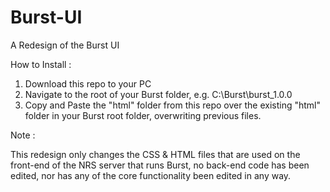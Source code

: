 Burst-UI
========

A Redesign of the Burst UI


How to Install :

1. Download this repo to your PC
2. Navigate to the root of your Burst folder, e.g. C:\Burst\burst_1.0.0
3. Copy and Paste the "html" folder from this repo over the existing "html" folder in your Burst root folder, overwriting previous files.



Note :

This redesign only changes the CSS & HTML files that are used on the front-end of the NRS server that runs Burst, no back-end code has
been edited, nor has any of the core functionality been edited in any way.
